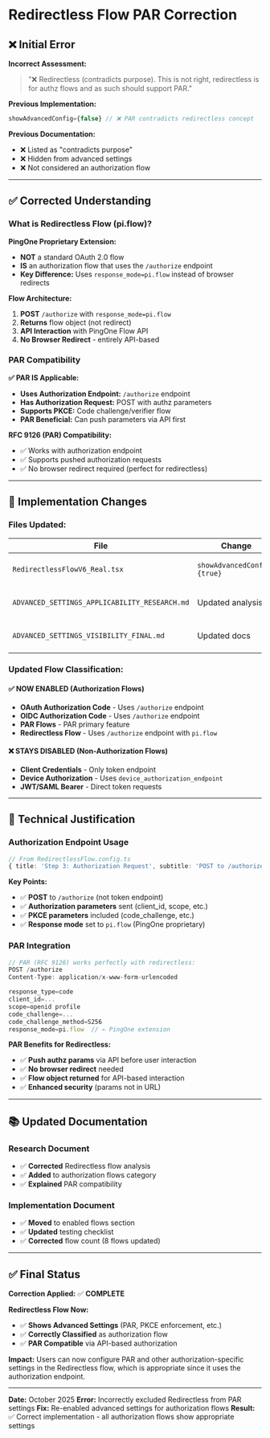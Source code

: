 # Redirectless Flow PAR Correction

## ❌ **Initial Error**

**Incorrect Assessment:**
> "❌ Redirectless (contradicts purpose). This is not right, redirectless is for authz flows and as such should support PAR."

**Previous Implementation:**
```typescript
showAdvancedConfig={false} // ❌ PAR contradicts redirectless concept
```

**Previous Documentation:**
- ❌ Listed as "contradicts purpose"
- ❌ Hidden from advanced settings
- ❌ Not considered an authorization flow

---

## ✅ **Corrected Understanding**

### **What is Redirectless Flow (pi.flow)?**

**PingOne Proprietary Extension:**
- **NOT** a standard OAuth 2.0 flow
- **IS** an authorization flow that uses the `/authorize` endpoint
- **Key Difference:** Uses `response_mode=pi.flow` instead of browser redirects

**Flow Architecture:**
1. **POST** `/authorize` with `response_mode=pi.flow`
2. **Returns** flow object (not redirect)
3. **API Interaction** with PingOne Flow API
4. **No Browser Redirect** - entirely API-based

### **PAR Compatibility**

**✅ PAR IS Applicable:**
- **Uses Authorization Endpoint:** `/authorize` endpoint
- **Has Authorization Request:** POST with authz parameters
- **Supports PKCE:** Code challenge/verifier flow
- **PAR Beneficial:** Can push parameters via API first

**RFC 9126 (PAR) Compatibility:**
- ✅ Works with authorization endpoint
- ✅ Supports pushed authorization requests
- ✅ No browser redirect required (perfect for redirectless)

---

## 🔧 **Implementation Changes**

### **Files Updated:**

| File | Change | Comment |
|------|--------|---------|
| `RedirectlessFlowV6_Real.tsx` | `showAdvancedConfig={true}` | ✅ Now shows PAR settings |
| `ADVANCED_SETTINGS_APPLICABILITY_RESEARCH.md` | Updated analysis | ✅ Corrected flow classification |
| `ADVANCED_SETTINGS_VISIBILITY_FINAL.md` | Updated docs | ✅ Added to enabled flows |

### **Updated Flow Classification:**

#### **✅ NOW ENABLED (Authorization Flows)**
- **OAuth Authorization Code** - Uses `/authorize` endpoint
- **OIDC Authorization Code** - Uses `/authorize` endpoint
- **PAR Flows** - PAR primary feature
- **Redirectless Flow** - Uses `/authorize` endpoint with `pi.flow`

#### **❌ STAYS DISABLED (Non-Authorization Flows)**
- **Client Credentials** - Only token endpoint
- **Device Authorization** - Uses `device_authorization_endpoint`
- **JWT/SAML Bearer** - Direct token requests

---

## 🎯 **Technical Justification**

### **Authorization Endpoint Usage**
```typescript
// From RedirectlessFlow.config.ts
{ title: 'Step 3: Authorization Request', subtitle: 'POST to /authorize with response_mode=pi.flow' }
```

**Key Points:**
- ✅ **POST** to `/authorize` (not token endpoint)
- ✅ **Authorization parameters** sent (client_id, scope, etc.)
- ✅ **PKCE parameters** included (code_challenge, etc.)
- ✅ **Response mode** set to `pi.flow` (PingOne proprietary)

### **PAR Integration**
```typescript
// PAR (RFC 9126) works perfectly with redirectless:
POST /authorize
Content-Type: application/x-www-form-urlencoded

response_type=code
client_id=...
scope=openid profile
code_challenge=...
code_challenge_method=S256
response_mode=pi.flow  // ← PingOne extension
```

**PAR Benefits for Redirectless:**
- ✅ **Push authz params** via API before user interaction
- ✅ **No browser redirect** needed
- ✅ **Flow object returned** for API-based interaction
- ✅ **Enhanced security** (params not in URL)

---

## 📚 **Updated Documentation**

### **Research Document**
- ✅ **Corrected** Redirectless flow analysis
- ✅ **Added** to authorization flows category
- ✅ **Explained** PAR compatibility

### **Implementation Document**
- ✅ **Moved** to enabled flows section
- ✅ **Updated** testing checklist
- ✅ **Corrected** flow count (8 flows updated)

---

## ✅ **Final Status**

**Correction Applied:** ✅ **COMPLETE**

**Redirectless Flow Now:**
- ✅ **Shows Advanced Settings** (PAR, PKCE enforcement, etc.)
- ✅ **Correctly Classified** as authorization flow
- ✅ **PAR Compatible** via API-based authorization

**Impact:** Users can now configure PAR and other authorization-specific settings in the Redirectless flow, which is appropriate since it uses the authorization endpoint.

---

**Date:** October 2025
**Error:** Incorrectly excluded Redirectless from PAR settings
**Fix:** Re-enabled advanced settings for authorization flows
**Result:** ✅ Correct implementation - all authorization flows show appropriate settings

